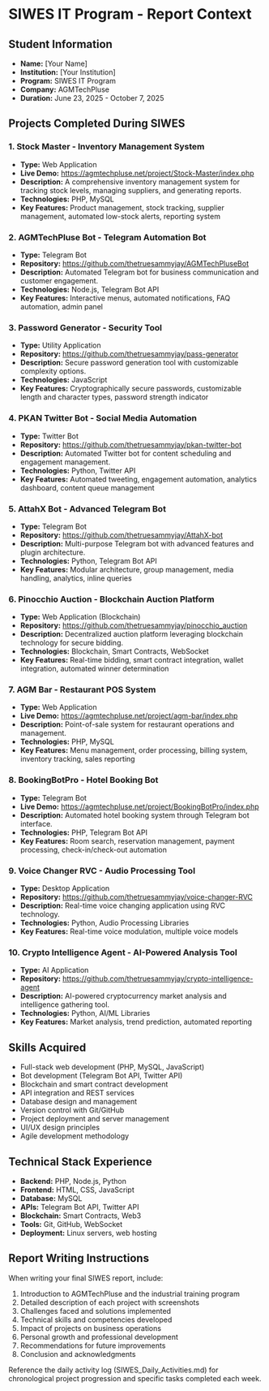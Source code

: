 # SIWES IT Program - Report Context

## Student Information
- **Name:** [Your Name]
- **Institution:** [Your Institution]
- **Program:** SIWES IT Program
- **Company:** AGMTechPluse
- **Duration:** June 23, 2025 - October 7, 2025

## Projects Completed During SIWES

### 1. Stock Master - Inventory Management System
- **Type:** Web Application
- **Live Demo:** https://agmtechpluse.net/project/Stock-Master/index.php
- **Description:** A comprehensive inventory management system for tracking stock levels, managing suppliers, and generating reports.
- **Technologies:** PHP, MySQL
- **Key Features:** Product management, stock tracking, supplier management, automated low-stock alerts, reporting system

### 2. AGMTechPluse Bot - Telegram Automation Bot
- **Type:** Telegram Bot
- **Repository:** https://github.com/thetruesammyjay/AGMTechPluseBot
- **Description:** Automated Telegram bot for business communication and customer engagement.
- **Technologies:** Node.js, Telegram Bot API
- **Key Features:** Interactive menus, automated notifications, FAQ automation, admin panel

### 3. Password Generator - Security Tool
- **Type:** Utility Application
- **Repository:** https://github.com/thetruesammyjay/pass-generator
- **Description:** Secure password generation tool with customizable complexity options.
- **Technologies:** JavaScript
- **Key Features:** Cryptographically secure passwords, customizable length and character types, password strength indicator

### 4. PKAN Twitter Bot - Social Media Automation
- **Type:** Twitter Bot
- **Repository:** https://github.com/thetruesammyjay/pkan-twitter-bot
- **Description:** Automated Twitter bot for content scheduling and engagement management.
- **Technologies:** Python, Twitter API
- **Key Features:** Automated tweeting, engagement automation, analytics dashboard, content queue management

### 5. AttahX Bot - Advanced Telegram Bot
- **Type:** Telegram Bot
- **Repository:** https://github.com/thetruesammyjay/AttahX-bot
- **Description:** Multi-purpose Telegram bot with advanced features and plugin architecture.
- **Technologies:** Python, Telegram Bot API
- **Key Features:** Modular architecture, group management, media handling, analytics, inline queries

### 6. Pinocchio Auction - Blockchain Auction Platform
- **Type:** Web Application (Blockchain)
- **Repository:** https://github.com/thetruesammyjay/pinocchio_auction
- **Description:** Decentralized auction platform leveraging blockchain technology for secure bidding.
- **Technologies:** Blockchain, Smart Contracts, WebSocket
- **Key Features:** Real-time bidding, smart contract integration, wallet integration, automated winner determination

### 7. AGM Bar - Restaurant POS System
- **Type:** Web Application
- **Live Demo:** https://agmtechpluse.net/project/agm-bar/index.php
- **Description:** Point-of-sale system for restaurant operations and management.
- **Technologies:** PHP, MySQL
- **Key Features:** Menu management, order processing, billing system, inventory tracking, sales reporting

### 8. BookingBotPro - Hotel Booking Bot
- **Type:** Telegram Bot
- **Live Demo:** https://agmtechpluse.net/project/BookingBotPro/index.php
- **Description:** Automated hotel booking system through Telegram bot interface.
- **Technologies:** PHP, Telegram Bot API
- **Key Features:** Room search, reservation management, payment processing, check-in/check-out automation

### 9. Voice Changer RVC - Audio Processing Tool
- **Type:** Desktop Application
- **Repository:** https://github.com/thetruesammyjay/voice-changer-RVC
- **Description:** Real-time voice changing application using RVC technology.
- **Technologies:** Python, Audio Processing Libraries
- **Key Features:** Real-time voice modulation, multiple voice models

### 10. Crypto Intelligence Agent - AI-Powered Analysis Tool
- **Type:** AI Application
- **Repository:** https://github.com/thetruesammyjay/crypto-intelligence-agent
- **Description:** AI-powered cryptocurrency market analysis and intelligence gathering tool.
- **Technologies:** Python, AI/ML Libraries
- **Key Features:** Market analysis, trend prediction, automated reporting

## Skills Acquired
- Full-stack web development (PHP, MySQL, JavaScript)
- Bot development (Telegram Bot API, Twitter API)
- Blockchain and smart contract development
- API integration and REST services
- Database design and management
- Version control with Git/GitHub
- Project deployment and server management
- UI/UX design principles
- Agile development methodology

## Technical Stack Experience
- **Backend:** PHP, Node.js, Python
- **Frontend:** HTML, CSS, JavaScript
- **Database:** MySQL
- **APIs:** Telegram Bot API, Twitter API
- **Blockchain:** Smart Contracts, Web3
- **Tools:** Git, GitHub, WebSocket
- **Deployment:** Linux servers, web hosting

## Report Writing Instructions
When writing your final SIWES report, include:
1. Introduction to AGMTechPluse and the industrial training program
2. Detailed description of each project with screenshots
3. Challenges faced and solutions implemented
4. Technical skills and competencies developed
5. Impact of projects on business operations
6. Personal growth and professional development
7. Recommendations for future improvements
8. Conclusion and acknowledgments

Reference the daily activity log (SIWES_Daily_Activities.md) for chronological project progression and specific tasks completed each week.
